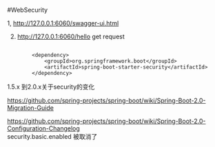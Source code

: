 #WebSecurity


1, http://127.0.0.1:6060/swagger-ui.html  

2. http://127.0.0.1:6060/hello   get request  


```

        <dependency>
            <groupId>org.springframework.boot</groupId>
            <artifactId>spring-boot-starter-security</artifactId>
        </dependency>

```

1.5.x  到2.0.x关于security的变化

https://github.com/spring-projects/spring-boot/wiki/Spring-Boot-2.0-Migration-Guide  

https://github.com/spring-projects/spring-boot/wiki/Spring-Boot-2.0-Configuration-Changelog  
security.basic.enabled 被取消了